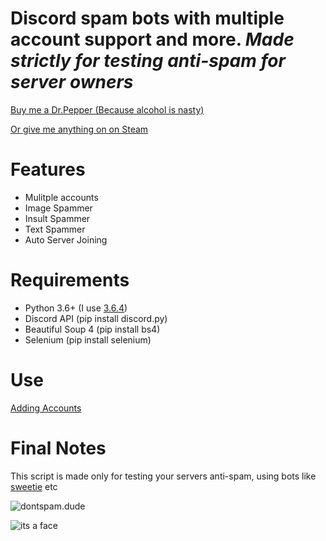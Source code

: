 # Discord spam bots with multiple account support and more. *Made strictly for testing anti-spam for server owners*



[Buy me a Dr.Pepper (Because alcohol is nasty)](https://www.paypal.me/Merubokkusu)

[Or give me anything on on Steam](https://steamcommunity.com/tradeoffer/new/?partner=94720138&token=GY23F7tU)


# Features 
- Mulitple accounts
- Image Spammer
- Insult Spammer
- Text Spammer
- Auto Server Joining

# Requirements 
- Python 3.6+ (I use [3.6.4](https://www.python.org/downloads/release/python-364/))
- Discord API (pip install discord.py)
- Beautiful Soup 4 (pip install bs4)
- Selenium (pip install selenium)

# Use
[Adding Accounts](https://github.com/Merubokkusu/discord-spam-bots/wiki/Adding-accounts)

# Final Notes
This script is made only for testing your servers anti-spam, using bots like [sweetie](https://github.com/blackhole12/sweetiebot) etc

![dontspam.dude](https://a.safe.moe/XgTxAZJ.png)

![its a face](http://i.imgur.com/bTMYozm.png)
